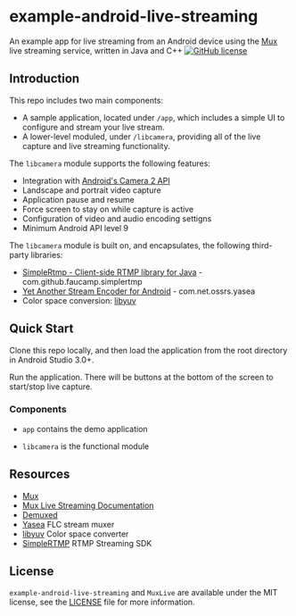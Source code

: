 # example-android-live-streaming

An example app for live streaming from an Android device using the [Mux](http://mux.com) live streaming service, written in Java and C++ [![GitHub license](https://img.shields.io/badge/license-MIT-lightgrey.svg)](https://github.com/muxinc/example-ios-live-streaming/blob/master/LICENSE)

## Introduction

This repo includes two main components:
- A sample application, located under `/app`, which includes a simple UI to configure and stream your live stream.
- A lower-level moduled, under `/libcamera`, providing all of the live capture and live streaming functionality.

The `libcamera` module supports the following features:
- Integration with [Android's Camera 2 API](https://developer.android.com/reference/android/hardware/camera2/package-summary)
- Landscape and portrait video capture
- Application pause and resume
- Force screen to stay on while capture is active
- Configuration of video and audio encoding settigns
- Minimum Android API level 9

The `libcamera` module is built on, and encapsulates, the following third-party libraries:
- [SimpleRtmp - Client-side RTMP library for Java](https://github.com/faucamp/simplertmp) - com.github.faucamp.simplertmp
- [Yet Another Stream Encoder for Android](https://github.com/begeekmyfriend/yasea) - com.net.ossrs.yasea
- Color space conversion: [libyuv](https://chromium.googlesource.com/libyuv/libyuv/)

## Quick Start

Clone this repo locally, and then load the application from the root directory in Android Studio 3.0+.

Run the application. There will be buttons at the bottom of the screen to start/stop live capture.

### Components

- `app` contains the demo application

- `libcamera` is the functional module

## Resources

* [Mux](http://mux.com)
* [Mux Live Streaming Documentation](https://docs.mux.com/v1/docs/live-streaming)
* [Demuxed](http://demuxed.com)
* [Yasea](https://github.com/begeekmyfriend/yasea/tree/master/library/src/main/java/net/ossrs/yasea) FLC stream muxer
* [libyuv](https://chromium.googlesource.com/libyuv/libyuv/) Color space converter
* [SimpleRTMP](https://github.com/faucamp/SimpleRtmp) RTMP Streaming SDK

## License

`example-android-live-streaming` and `MuxLive` are available under the MIT license, see the [LICENSE](https://github.com/muxinc/example-android-live-streaming/blob/master/LICENSE) file for more information.
